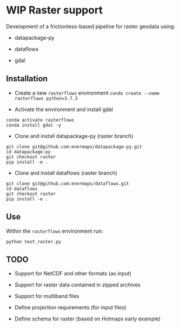 # WIP Raster support

Development of a frictionless-based pipeline for raster geodata using:

- datapackage-py

- dataflows

- gdal

## Installation

- Create a new `rasterflows` environment
```conda create --name rasterflows python=3.7.3```

- Activate the environment and install gdal
```
conda activate rasterflows
conda install gdal -y
```

- Clone and install datapackage-py (raster branch)
```
git clone git@github.com:enermaps/datapackage-py.git
cd datapackage-py
git checkout raster
pip install -e .
```

- Clone and install dataflows (raster branch)
```
git clone git@github.com:enermaps/dataflows.git
cd dataflows
git checkout raster
pip install -e .
```

## Use
Within the ```rasterflows``` environment run:

```python test_raster.py```

## TODO

- Support for NetCDF and other formats (as input)

- Support for raster data contained in zipped archives

- Support for multiband files

- Define projection requirements (for input files)

- Define schema for raster (based on Hotmaps early example)

